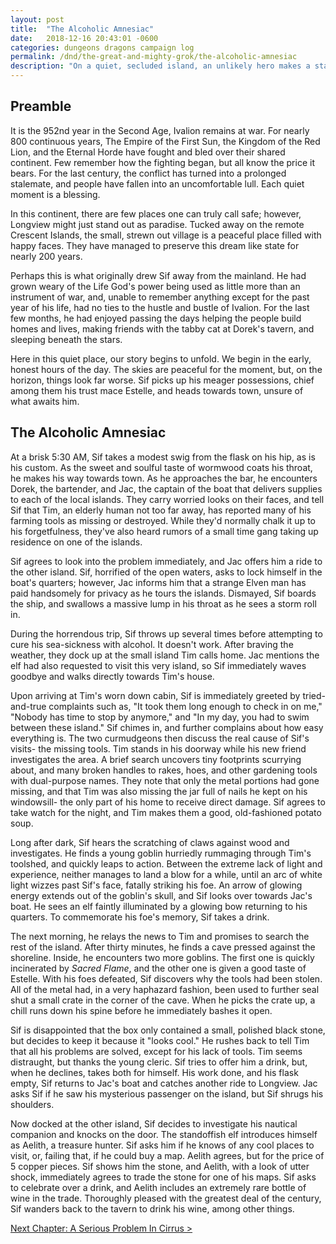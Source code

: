 ```yaml
---
layout: post
title:  "The Alcoholic Amnesiac"
date:   2018-12-16 20:43:01 -0600
categories: dungeons dragons campaign log
permalink: /dnd/the-great-and-mighty-grok/the-alcoholic-amnesiac
description: "On a quiet, secluded island, an unlikely hero makes a stand. A keg stand."
---
```


## Preamble

It is the 952nd year in the Second Age, Ivalion remains at war. For nearly 800 continuous years, The Empire of the First Sun, the Kingdom of the Red Lion, and the Eternal Horde have fought and bled over their shared continent. Few remember how the fighting began, but all know the price it bears. For the last century, the conflict has turned into a prolonged stalemate, and people have fallen into an uncomfortable lull. Each quiet moment is a blessing.

In this continent, there are few places one can truly call safe; however, Longview might just stand out as paradise. Tucked away on the remote Crescent Islands, the small, strewn out village is a peaceful place filled with happy faces. They have managed to preserve this dream like state for nearly 200 years.

Perhaps this is what originally drew Sif away from the mainland. He had grown weary of the Life God's power being used as little more than an instrument of war, and, unable to remember anything except for the past year of his life, had no ties to the hustle and bustle of Ivalion. For the last few months, he had enjoyed passing the days helping the people build homes and lives, making friends with the tabby cat at Dorek's tavern, and sleeping beneath the stars.

Here in this quiet place, our story begins to unfold. We begin in the early, honest hours of the day. The skies are peaceful for the moment, but, on the horizon, things look far worse. Sif picks up his meager possessions, chief among them his trust mace Estelle, and heads towards town, unsure of what awaits him.

## The Alcoholic Amnesiac

At a brisk 5:30 AM, Sif takes a modest swig from the flask on his hip, as is his custom. As the sweet and soulful taste of wormwood coats his throat, he makes his way towards town. As he approaches the bar, he encounters Dorek, the bartender, and Jac, the captain of the boat that delivers supplies to each of the local islands. They carry worried looks on their faces, and tell Sif that Tim, an elderly human not too far away, has reported many of his farming tools as missing or destroyed. While they'd normally chalk it up to his forgetfulness, they've also heard rumors of a small time gang taking up residence on one of the islands.

Sif agrees to look into the problem immediately, and Jac offers him a ride to the other island. Sif, horrified of the open waters, asks to lock himself in the boat's quarters; however, Jac informs him that a strange Elven man has paid handsomely for privacy as he tours the islands. Dismayed, Sif boards the ship, and swallows a massive lump in his throat as he sees a storm roll in.

During the horrendous trip, Sif throws up several times before attempting to cure his sea-sickness with alcohol. It doesn't work. After braving the weather, they dock up at the small island Tim calls home. Jac mentions the elf had also requested to visit this very island, so Sif immediately waves goodbye and walks directly towards Tim's house.

Upon arriving at Tim's worn down cabin, Sif is immediately greeted by tried-and-true complaints such as, "It took them long enough to check in on me," "Nobody has time to stop by anymore," and "In my day, you had to swim between these island." Sif chimes in, and further complains about how easy everything is. The two curmudgeons then discuss the real cause of Sif's visits- the missing tools. Tim stands in his doorway while his new friend investigates the area. A brief search uncovers tiny footprints scurrying about, and many broken handles to rakes, hoes, and other gardening tools with dual-purpose names. They note that only the metal portions had gone missing, and that Tim was also missing the jar full of nails he kept on his windowsill- the only part of his home to receive direct damage. Sif agrees to take watch for the night, and Tim makes them a good, old-fashioned potato soup.

Long after dark, Sif hears the scratching of claws against wood and investigates. He finds a young goblin hurriedly rummaging through Tim's toolshed, and quickly leaps to action. Between the extreme lack of light and experience, neither manages to land a blow for a while, until an arc of white light wizzes past Sif's face, fatally striking his foe. An arrow of glowing energy extends out of the goblin's skull, and Sif looks over towards Jac's boat. He sees an elf faintly illuminated by a glowing bow returning to his quarters. To commemorate his foe's memory, Sif takes a drink.

The next morning, he relays the news to Tim and promises to search the rest of the island. After thirty minutes, he finds a cave pressed against the shoreline. Inside, he encounters two more goblins. The first one is quickly incinerated by *Sacred Flame*, and the other one is given a good taste of Estelle. With his foes defeated, Sif discovers why the tools had been stolen. All of the metal had, in a very haphazard fashion, been used to further seal shut a small crate in the corner of the cave. When he picks the crate up, a chill runs down his spine before he immediately bashes it open.

Sif is disappointed that the box only contained a small, polished black stone, but decides to keep it because it "looks cool." He rushes back to tell Tim that all his problems are solved, except for his lack of tools. Tim seems distraught, but thanks the young cleric. Sif tries to offer him a drink, but, when he declines, takes both for himself. His work done, and his flask empty, Sif returns to Jac's boat and catches another ride to Longview. Jac asks Sif if he saw his mysterious passenger on the island, but Sif shrugs his shoulders.

Now docked at the other island, Sif decides to investigate his nautical companion and knocks on the door. The standoffish elf introduces himself as Aelith, a treasure hunter. Sif asks him if he knows of any cool places to visit, or, failing that, if he could buy a map. Aelith agrees, but for the price of 5 copper pieces. Sif shows him the stone, and Aelith, with a look of utter shock, immediately agrees to trade the stone for one of his maps. Sif asks to celebrate over a drink, and Aelith includes an extremely rare bottle of wine in the trade. Thoroughly pleased with the greatest deal of the century, Sif wanders back to the tavern to drink his wine, among other things.

[Next Chapter: A Serious Problem In Cirrus >](https://nnichols.github.io/serious-cirrus/)
